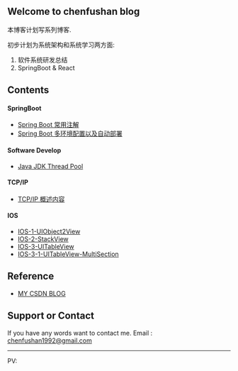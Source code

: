 ## Welcome to chenfushan blog

本博客计划写系列博客.   

初步计划为系统架构和系统学习两方面:
1. 软件系统研发总结  
2. SpringBoot & React 

## Contents

#### SpringBoot

- [Spring Boot 常用注解](springboot/spring-boot-annotation)
- [Spring Boot 多环境配置以及自动部署](springboot/spring-boot-deploy)

#### Software Develop

- [Java JDK Thread Pool](software-development/java-thread-pool)

#### TCP/IP

- [TCP/IP 概述内容](communication/tcp-ip-abstract)

#### IOS

- [IOS-1-UIObject2View](ios/ios-1-UIObject2View)
- [IOS-2-StackView](ios/ios-2-StackView)
- [IOS-3-UITableView](ios/ios-3-UITableView)
- [IOS-3-1-UITableView-MultiSection](ios/ios-3-1-UITableView-MultiSection)

## Reference

- [MY CSDN BLOG](https://blog.csdn.net/alps1992)

## Support or Contact

If you have any words want to contact me. Email : chenfushan1992@gmail.com

---

<script async src="//dn-lbstatics.qbox.me/busuanzi/2.3/busuanzi.pure.mini.js">
</script>
<span id="busuanzi_container_site_pv">
    PV: <span id="busuanzi_value_site_pv"></span>
</span>